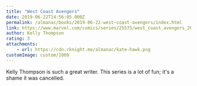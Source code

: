 ```yaml
---
title: "West Coast Avengers"
date: 2019-06-22T14:56:05.000Z
permalink: /almanac/books/2019-06-22-west-coast-avengers/index.html
link: https://www.marvel.com/comics/series/25575/west_coast_avengers_2018_-_present
author: Kelly Thompson
rating: 3
attachments: 
    - url: https://cdn.rknight.me/almanac/kate-hawk.png
customImage: custom/1009
---
```


Kelly Thompson is such a great writer. This series is a lot of fun; it's a shame it was cancelled.